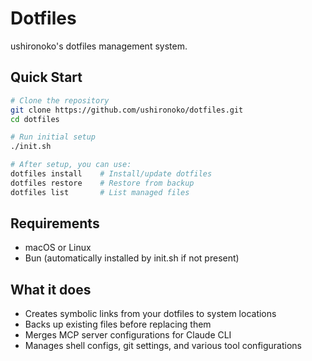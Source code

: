 # Dotfiles

ushironoko's dotfiles management system.

## Quick Start

```bash
# Clone the repository
git clone https://github.com/ushironoko/dotfiles.git
cd dotfiles

# Run initial setup
./init.sh

# After setup, you can use:
dotfiles install    # Install/update dotfiles
dotfiles restore    # Restore from backup
dotfiles list       # List managed files
```

## Requirements

- macOS or Linux
- Bun (automatically installed by init.sh if not present)

## What it does

- Creates symbolic links from your dotfiles to system locations
- Backs up existing files before replacing them
- Merges MCP server configurations for Claude CLI
- Manages shell configs, git settings, and various tool configurations
